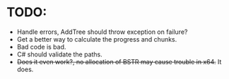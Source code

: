 # TODO:
 - Handle errors, AddTree should throw exception on failure?
 - Get a better way to calculate the progress and chunks.
 - Bad code is bad.
 - C# should validate the paths.
 -  ~~Does it even work?, no allocation of BSTR may cause trouble in x64.~~ It does.
